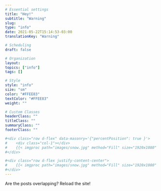 ```yaml
---
# Essential settings
title: "Hey!"
subtitle: "Warning"
slug:
type: "info"
date: 2021-05-22T15:14:53-03:00
translationKey: "Warning"

# Scheduling
draft: false

# Organization
layout:
topics: ["info"]
tags: []

# Style
style: "info"
size: "sm"
color: "#FFEE83"
textColor: "#FFEE83"
weight: ""

# Custom Classes
headerClass: ""
titleClass: ""
summaryClass: ""
footerClass: ""

#<div class="row d-flex" data-masonry='{"percentPosition": true }'>
#    <div class="col-1"></div>
#    {{< imgproc path="images/snow.jpg" method="Fill" size="1920x1080" col="8" >}}
#</div>

#<div class="row d-flex justify-content-center">
#    {{< imgproc path="images/snow.jpg" method="Fill" size="1920x1080" col="8" >}}
#</div>
---
```


Are the posts overlapping? Reload the site!
